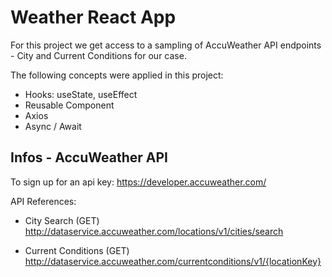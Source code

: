 # Weather React App

For this project we get access to a sampling of AccuWeather API endpoints - City and Current Conditions for our case.

The following concepts were applied in this project:
- Hooks: useState, useEffect
- Reusable Component
- Axios
- Async / Await

## Infos - AccuWeather API

To sign up for an api key: https://developer.accuweather.com/

API References:
- City Search (GET)
http://dataservice.accuweather.com/locations/v1/cities/search

- Current Conditions (GET)
http://dataservice.accuweather.com/currentconditions/v1/{locationKey}

